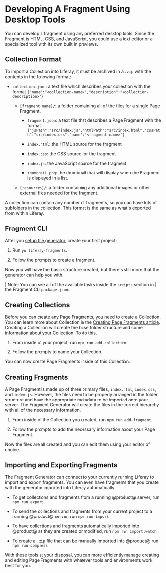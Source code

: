 # Developing A Fragment Using Desktop Tools

You can develop a fragment using any preferred desktop tools. Since the Fragment
is HTML, CSS, and JavaScript, you could use a text editor or a specialized tool
with its own built in previews. 

## Collection Format

To import a Collection into Liferay, it must be archived in a `.zip` with the
contents in the following format:

- `collection.json`: a text file which describes your collection with the 
     format  `{"name":"<collection-name>","description":"<collection-description>"}`
 
  - `[fragment-name]/`: a folder containing all of the files for a single 
     Page Fragment.
 
    - `fragment.json`: a text file that describes a Page Fragment with the 
        format `{"jsPath":"src/index.js","htmlPath":"src/index.html","cssPath":"src/index.css","name":"<fragment-name>"}`
 
    - `index.html`: the HTML source for the fragment
 
    - `index.css`: the CSS source for the fragment
 
    - `index.js`: the JavaScript source for the fragment
    
    - `thumbnail.png`: the thumbnail that will display when the Fragment is displayed in a list.

  - `[resources]/`: a folder containing any additional images or other external
      files needed for the fragment.
 
A collection can contain any number of fragments, so you can have lots of
subfolders in the collection. This format is the same as what's exported from
within Liferay.

## Fragment CLI

After you [setup the generator](link), create your first project:

1.  Run `yo liferay-fragments`.

2.  Follow the prompts to create a fragment.

Now you will have the basic structure created, but there's still more that the 
generator can help you with.

| Note: You can see all of the available tasks inside the `scripts` section in 
| the Fragment CLI `package.json`.

## Creating Collections

Before you can create any Page Fragments, you need to create a Collection. You 
can learn more about Collection in the [Creating Page Fragments article](link).
Creating a Collection will create the base folder structure and some 
information about your Collection. To do this,

1.  From inside of your project, run `npm run add-collection`.

2.  Follow the prompts to name your Collection.

You can now create Page Fragments inside of this Collection.

## Creating Fragments

A Page Fragment is made up of three primary files, `index.html`, `index.css`, 
and `index.js`. However, the files need to be properly arranged in the folder 
structure and have the appropriate metadata to be imported onto your server. 
The Fragment Generator will create the files in the correct hierarchy with all 
of the necessary information.

1.  From inside of the Collection you created, run `npm run add-fragment`.

2.  Follow the prompts to add the necessary information about your Page 
    Fragment.
    
Now the files are all created and you can edit them using your editor of 
choice.

## Importing and Exporting Fragments

The Fragment Generator can connect to your currently running Liferay to import
and export fragments. You can even have fragments that you create with the 
generator imported into Liferay automatically.

* To get collections and fragments from a running @product@ server, run `npm run export`

* To send the collections and fragments from your current project to a running
    @product@ server, run `npm run import`
    
* To have collections and fragments automatically imported into @product@ as 
    they are created or modified, run `npm run import:watch`
    
* To create a `.zip` file that can be manually imported into @product@ run
    `npm run compress`
    
With these tools at your disposal, you can more efficiently manage creating 
and editing Page Fragments with whatever tools and environments work best for 
you. 
